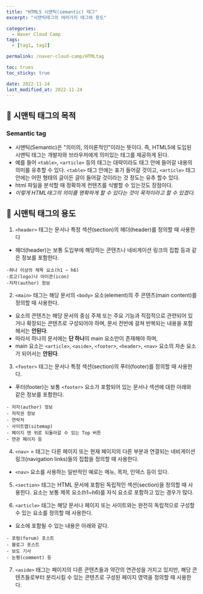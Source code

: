 ```yaml
---
title: "HTML5 시맨틱(semantic) 태그"
excerpt: "시맨틱태그의 여러가지 태그와 용도"

categories:
  - Naver Cloud Camp
tags:
  - [tag1, tag2]

permalink: /naver-cloud-camp/HTMLtag

toc: trues
toc_sticky: true

date: 2022-11-24
last_modified_at: 2022-11-24
---
```


## 🦥 시맨틱 태그의 목적
### Semantic tag
- 시맨틱(Semantic)은 "의미의, 의미론적인"이라는 뜻이다.
즉, HTML5에 도입된 시맨틱 태그는 개발자와 브라우저에게 의미있는 태그를 제공하게 된다.
- 예를 들어 `<table>`, `<article>` 등의 태그는 대략이라도 태그 안에 들어갈 내용의 의미를 유추할 수 있다.
`<table>` 태그 안에는 표가 들어갈 것이고, 
`<article>` 태그 안에는 어떤 형태의 글이든 글이 들어갈 것이라는 것 정도는 유추 할수 있다.
-  html 파일을 분석할 때 정확하게 컨텐츠를 식별할 수 있는것도 장점이다.
- *이렇게 HTML태그의 의미를 명확하게 할 수 있다는 것이 목적이라고 할 수 있겠다.*

 
## 🦥 시맨틱 태그의 용도

1. `<header>` 태그는 문서나 특정 섹션(section)의 헤더(header)를 정의할 때 사용한다
- 헤더(header)는 보통 도입부에 해당하는 콘텐츠나 네비게이션 링크의 집합 등과 같은 정보를 포함한다.

```
-하나 이상의 제목 요소(h1 ~ h6)
-로고(logo)나 아이콘(icon)
-저자(author) 정보
```

2. `<main>` 태그는 해당 문서의 `<body>` 요소(element)의 주 콘텐츠(main content)를 정의할 때 사용한다.
- 요소의 콘텐츠는 해당 문서의 중심 주제 또는 주요 기능과 직접적으로 관련되어 있거나 확장되는 콘텐츠로 구성되어야 하며, 문서 전반에 걸쳐 반복되는 내용을 포함해서는 **안된다**.
- 따라서 하나의 문서에는 **단 하나**의 main 요소만이 존재해야 하며,
- main 요소는 `<article>`, `<aside>`, `<footer>`, `<header>`, `<nav>` 요소의 자손 요소가 되어서는 **안된다**.

3. `<footer>` 태그는 문서나 특정 섹션(section)의 푸터(footer)를 정의할 때 사용한다.
- 푸터(footer)는 보통 `<footer>` 요소가 포함되어 있는 문서나 섹션에 대한 아래와 같은 정보를 포함한다.

```
- 저자(author) 정보
- 저작권 정보
- 연락처
- 사이트맵(sitemap)
- 페이지 맨 위로 되돌아갈 수 있는 Top 버튼
- 연관 페이지 등
```

4. `<nav>` = 태그는 다른 페이지 또는 현재 페이지의 다른 부분과 연결되는 네비게이션 링크(navigation links)들의 집합을 정의할 때 사용한다.
- `<nav>` 요소를 사용하는 일반적인 예로는 메뉴, 목차, 인덱스 등이 있다.

5. `<section>`  태그는 HTML 문서에 포함된 독립적인 섹션(section)을 정의할 때 사용한다. 요소는 보통 제목 요소(h1~h6)를 자식 요소로 포함하고 있는 경우가 많다.

6. `<article>` 태그는 해당 문서나 페이지 또는 사이트와는 완전히 독립적으로 구성할 수 있는 요소를 정의할 때 사용한다.
- 요소에 포함될 수 있는 내용은 아래와 같다.

```
- 포럼(forum) 포스트
- 블로그 포스트
- 보도 기사
- 논평(comment) 등
```

7. `<aside>` 태그는 페이지의 다른 콘텐츠들과 약간의 연관성을 가지고 있지만, 해당 콘텐츠들로부터 분리시킬 수 있는 콘텐츠로 구성된 페이지 영역을 정의할 때 사용한다.



